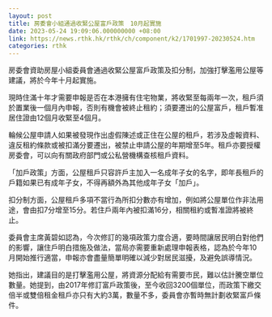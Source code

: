```yaml
---
layout: post
title: 房委會小組通過收緊公屋富戶政策　10月起實施
date: 2023-05-24 19:09:06.000000000 +08:00
link: https://news.rthk.hk/rthk/ch/component/k2/1701997-20230524.htm
categories: rthk
---
```


房委會資助房屋小組委員會通過收緊公屋富戶政策及扣分制，加強打擊濫用公屋等建議，將於今年十月起實施。

現時住滿十年才需要申報是否在本港擁有住宅物業，將收緊至每兩年一次，租戶須於置業後一個月內申報，否則有機會被終止租約；須要遷出的公屋富戶，租戶暫准居住證由12個月收緊至4個月。

輪候公屋申請人如果被發現作出虛假陳述或正住在公屋的租戶，若涉及虛報資料、違反租約條款或被扣滿分要遷出，被禁止申請公屋的年期增至5年。租戶亦要授權房委會，可以向有關政府部門或公私營機構查核租戶資料。

「加戶政策」方面，公屋租戶只容許戶主加入一名成年子女的名字，即年長租戶的戶籍如果已有成年子女，不得再額外為其他成年子女「加戶」。

扣分制方面，公屋租戶多項不當行為所扣分數亦有增加，例如將公屋單位作非法用途，會由扣7分增至15分。若住戶兩年內被扣滿16分，相關租約或暫准證將被終止。 

委員會主席黃碧如認為，今次修訂的幾項政策力度合適，要時間讓居民明白對他們的影響，讓住戶明白措施及做法，當局亦需要重新處理申報表格，認為於今年10月開始推行適當，申報亦會盡量簡單明確以減少對居民滋擾，及避免誤導情況。

她指出，建議目的是打擊濫用公屋，將資源分配給有需要巿民，難以估計騰空單位數量。她提到，由2017年修訂富戶政策後，至今收回3200個單位，而政策下繳交倍半或雙倍租金租戶亦只有大約3萬，數量不多，委員會亦暫時無計劃收緊富戶條件。
